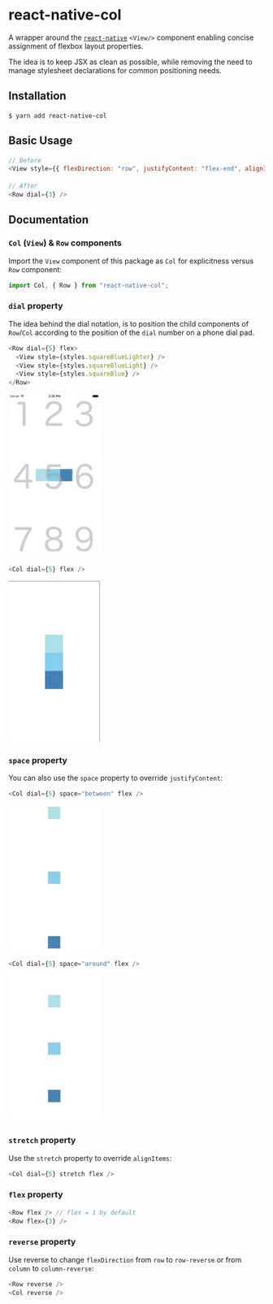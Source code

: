 # react-native-col

A wrapper around the [`react-native`](https://github.com/facebook/react-native) `<View/>` component enabling concise assignment of flexbox layout properties.

The idea is to keep JSX as clean as possible, while removing the need to manage stylesheet declarations for common positioning needs.

## Installation

```
$ yarn add react-native-col
```

## Basic Usage

```js
// Before
<View style={{ flexDirection: "row", justifyContent: "flex-end", alignItems: "flex-start" }} />

// After
<Row dial={3} />
```

## Documentation

### `Col` (`View`) & `Row` components

Import the `View` component of this package as `Col` for explicitness versus `Row` component:

```js
import Col, { Row } from "react-native-col";

```


### `dial` property

The idea behind the dial notation, is to position the child components of `Row`/`Col` according to the position of the `dial` number on a phone dial pad.

```js
<Row dial={5} flex>
  <View style={styles.squareBlueLighter} />
  <View style={styles.squareBlueLight} />
  <View style={styles.squareBlue} />
</Row>
```
<img src="examples/row-5.jpg" width="180" />

```js
<Col dial={5} flex />
```
<img src="examples/col-5.jpg" width="180" />


### `space` property

You can also use the `space` property to override `justifyContent`:


```js
<Col dial={5} space="between" flex />
```
<img src="examples/col-5-between.jpg" width="180" />


```js
<Col dial={5} space="around" flex />
```
<img src="examples/col-5-around.jpg" width="180" />


### `stretch` property

Use the `stretch` property to override `alignItems`:

```js
<Col dial={5} stretch flex />
```

### `flex` property

```js
<Row flex /> // flex = 1 by default
<Row flex={3} />
```

### `reverse` property

Use reverse to change `flexDirection` from `row` to `row-reverse` or from `column` to `column-reverse`:

```js
<Row reverse />
<Col reverse />
```
